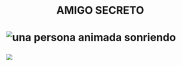 <h1 align="center">AMIGO SECRETO<h1/>
  
![una persona animada sonriendo](https://github.com/user-attachments/assets/51c654c2-568b-46b9-8c67-6368dcce3465)

<p align="left">
   <img src="https://img.shields.io/badge/STATUS-%20TERMINADO-blue">
   </p>
